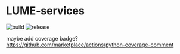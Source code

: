 # LUME-services

![build](https://github.com/slaclab/lume-services/.github/workflows/tests.yml/badge.svg)
![release](https://img.shields.io/github/v/release/slaclab/lume-services)

<!-- Pytest Coverage Comment:Begin -->
<!-- Pytest Coverage Comment:End -->

 maybe add coverage badge? https://github.com/marketplace/actions/python-coverage-comment
